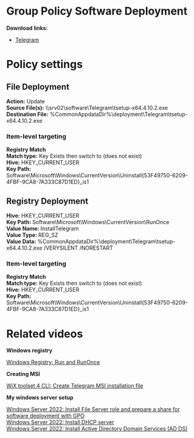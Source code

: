 # Group Policy Software Deployment
<b>Download links:</b> <br /> 
* [Telegram](https://desktop.telegram.org/)

# Policy settings
## File Deployment
<b>Action:</b> Update <br />
<b>Source File(s):</b> \\\\srv02\software\Telegram\tsetup-x64.4.10.2.exe <br />
<b>Destination File:</b> %CommonAppdataDir%\deployment\Telegram\tsetup-x64.4.10.2.exe

### Item-level targeting
<b>Registry Match</b><br />
<b>Match type:</b> Key Exists then switch to (does not exist) <br />
<b>Hive:</b> HKEY_CURRENT_USER <br />
<b>Key Path:</b> Software\Microsoft\Windows\CurrentVersion\Uninstall\{53F49750-6209-4FBF-9CA8-7A333C87D1ED}_is1

## Registry Deployment
<b>Hive:</b> HKEY_CURRENT_USER <br />
<b>Key Path: </b> Software\Microsoft\Windows\CurrentVersion\RunOnce <br />
<b>Value Name: </b> InstallTelegram <br />
<b>Value Type: </b> REG_SZ <br />
<b>Value Data: </b> %CommonAppdataDir%\deployment\Telegram\tsetup-x64.4.10.2.exe /VERYSILENT /NORESTART

### Item-level targeting
<b>Registry Match</b><br />
<b>Match type:</b> Key Exists then switch to (does not exist) <br />
<b>Hive:</b> HKEY_CURRENT_USER <br />
<b>Key Path:</b> Software\Microsoft\Windows\CurrentVersion\Uninstall\{53F49750-6209-4FBF-9CA8-7A333C87D1ED}_is1

# Related videos

<b>Windows registry</b>

[Windows Registry: Run and RunOnce](https://youtu.be/zgFzCq5uEPw) <br />

<b>Creating MSI</b>

[WiX toolset 4 CLI: Create Telegram MSI installation file](https://youtu.be/wDiuEd88Ovc)<br />

<b>My windows server setup</b>

[Windows Server 2022: Install File Server role and prepare a share for software deployment with GPO](https://youtu.be/jEWSdC2qwyA) <br />
[Windows Server 2022: Install DHCP server](https://youtu.be/8n0MD9stQis) <br />
[Windows Server 2022: Install Active Directory Domain Services (AD DS)](https://youtu.be/1cYewbW3Tl0) <br />
